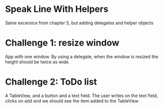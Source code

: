 # Speak Line With Helpers

Same excersice from chapter 5, but adding delegates and helper objects

# Challenge 1: resize window

App with one window. By using a delegate, when the window is resized the height should be twice as wide.

# Challenge 2: ToDo list

A TableView, and a button and a text field. The user writes on the text field, clicks on add and we should see the item added to the TableView
